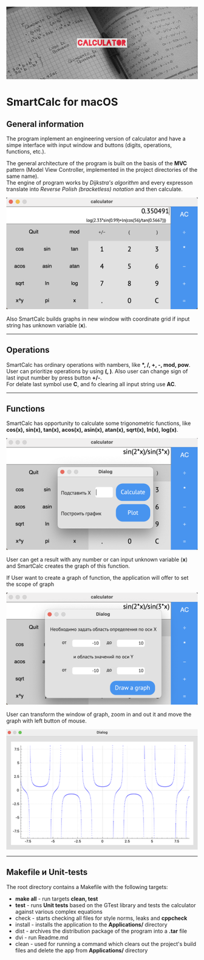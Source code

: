 <p align="center">
<img src="resources/calc.JPG" alt="drawing"/>
</p>

# **SmartCalc** for macOS

## General information

The program inplement an engineering version of calculator and have a simpe interface with input window and buttons
    (digits, operations, functions, etc.).<br>

The general architecture of the program is built on the basis of the **MVC** pattern (Model View Controller, implemented in the project directories of the same name).<br>
The engine of program works by <i>Dijkstra's algorithm</i> and every expresson translate into <i>Reverse Polish (bracketless) notation</i> and then calculate.<br>

<p align="center">
<img src="resources/main_scrnsht.png" alt="drawing" width="550"/>
</p>

Also SmartCalc builds graphs in new window with coordinate grid if input string has unknown variable (<b>x</b>).

********* 
## Operations

SmartCalc has ordinary operations with nambers, like <b>*, /, +, -, mod, pow</b>.<br> User can prioritize operations by using <b>(, )</b>. Also user can change sign of last input number by press button <b>+/-</b>.<br>
For delate last symbol use <b>C</b>, and fo clearing all input string use <b>AC</b>.


********* 
## Functions

 SmartCalc has opportunity to calculate some trigonometric functions, like <b>cos(x), sin(x), tan(x), acos(x), asin(x), atan(x), sqrt(x), ln(x), log(x)</b>.<br>

<p align="center">
<img src="resources/2.png" alt="drawing" width="550"/>
</p>

User can get a result with any number or can input unknown variable (<b>x</b>) and SmartCalc creates the graph of this function.

If User want to create a graph of function, the application will offer to set the scope of graph

<p align="center">
<img src="resources/3.png" alt="drawing" width="550"/>
</p>

User can transform the window of graph, zoom in and out it and move the graph with left button of mouse.

<p align="center">
<img src="resources/4.png" alt="drawing" width="550"/>
</p>

********* 

## Makefile и Unit-tests
The root directory contains a Makefile with the following targets:

* **make all** - run targets **clean, test**
* **test** - runs **Unit tests** based on the GTest library and tests the calculator against various complex equations
* check - starts checking all files for style norms, leaks and **cppcheck**
* install - installs the application to the **Applications/** directory
* dist - archives the distribution package of the program into a **.tar** file
* dvi - run Readme.md
* clean - used for running a command which clears out the project's build files and delete the app from **Applications/** directory
